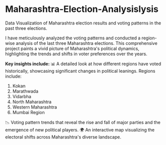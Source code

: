 # Maharashtra-Election-Analysislysis
Data Visualization of Maharashtra election results and voting patterns in the past three elections.

I have meticulously analyzed the voting patterns and conducted a region-wise analysis of the last three Maharashtra elections. This comprehensive project paints a vivid picture of Maharashtra's political dynamics, highlighting the trends and shifts in voter preferences over the years.

**Key insights include:**
📊 A detailed look at how different regions have voted historically, showcasing significant changes in political leanings.
Regions include:
1. Kokan
2. Marathwada
3. Vidarbha
4. North Maharashtra
5. Western Maharashtra
6. Mumbai Region
   
📉 Voting pattern trends that reveal the rise and fall of major parties and the emergence of new political players.
🌍 An interactive map visualizing the electoral shifts across Maharashtra's diverse landscape.
